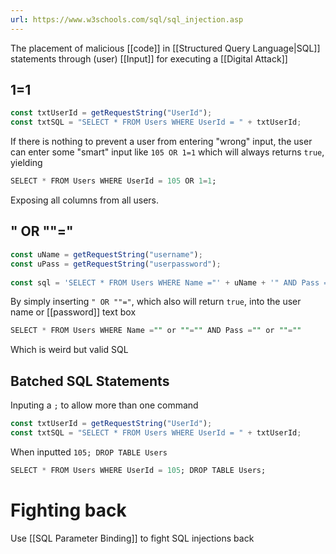 ```yaml
---
url: https://www.w3schools.com/sql/sql_injection.asp
---
```


The placement of malicious [[code]] in [[Structured Query Language|SQL]] statements through (user) [[Input]] for executing a [[Digital Attack]]

## 1=1

```js
const txtUserId = getRequestString("UserId");  
const txtSQL = "SELECT * FROM Users WHERE UserId = " + txtUserId;
```

If there is nothing to prevent a user from entering "wrong" input, the user can enter some "smart" input like `105 OR 1=1` which will always returns `true`, yielding

```sql
SELECT * FROM Users WHERE UserId = 105 OR 1=1;
```

Exposing all columns from all users.

## " OR ""="

```js
const uName = getRequestString("username");  
const uPass = getRequestString("userpassword");  
  
const sql = 'SELECT * FROM Users WHERE Name ="' + uName + '" AND Pass ="' + uPass + '"'
```

By simply inserting `" OR ""="`, which also will return `true`, into the user name or [[password]] text box

```sql
SELECT * FROM Users WHERE Name ="" or ""="" AND Pass ="" or ""=""
```

Which is weird but valid SQL

## Batched SQL Statements

Inputing a `;` to allow more than one command

```js
const txtUserId = getRequestString("UserId");  
const txtSQL = "SELECT * FROM Users WHERE UserId = " + txtUserId;
```

When inputted `105; DROP TABLE Users`

```sql
SELECT * FROM Users WHERE UserId = 105; DROP TABLE Users;
```

# Fighting back

Use [[SQL Parameter Binding]] to fight SQL injections back